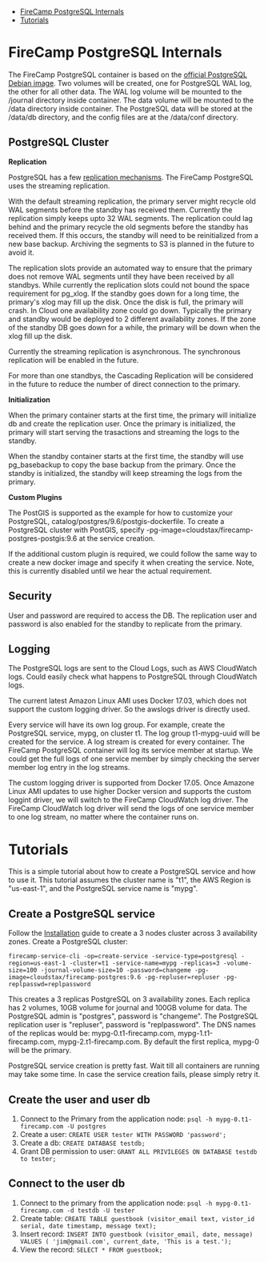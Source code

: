 * [FireCamp PostgreSQL Internals](https://github.com/cloudstax/firecamp/tree/master/catalog/postgres#firecamp-postgresql-internals)
* [Tutorials](https://github.com/cloudstax/firecamp/tree/master/catalog/postgres#tutorials)

# FireCamp PostgreSQL Internals

The FireCamp PostgreSQL container is based on the [official PostgreSQL Debian image](https://hub.docker.com/_/postgres/). Two volumes will be created, one for PostgreSQL WAL log, the other for all other data. The WAL log volume will be mounted to the /journal directory inside container. The data volume will be mounted to the /data directory inside container. The PostgreSQL data will be stored at the /data/db directory, and the config files are at the /data/conf directory.

## PostgreSQL Cluster

**Replication**

PostgreSQL has a few [replication mechanisms](https://www.postgresql.org/docs/current/static/high-availability.html). The FireCamp PostgreSQL uses the streaming replication.

With the default streaming replication, the primary server might recycle old WAL segments before the standby has received them. Currently the replication simply keeps upto 32 WAL segments. The replication could lag behind and the primary recycle the old segments before the standby has received them. If this occurs, the standby will need to be reinitialized from a new base backup. Archiving the segments to S3 is planned in the future to avoid it.

The replication slots provide an automated way to ensure that the primary does not remove WAL segments until they have been received by all standbys. While currently the replication slots could not bound the space requirement for pg_xlog. If the standby goes down for a long time, the primary's xlog may fill up the disk. Once the disk is full, the primary will crash. In Cloud one availability zone could go down. Typically the primary and standby would be deployed to 2 different availability zones. If the zone of the standby DB goes down for a while, the primary will be down when the xlog fill up the disk.

Currently the streaming replication is asynchronous. The synchronous replication will be enabled in the future.

For more than one standbys, the Cascading Replication will be considered in the future to reduce the number of direct connection to the primary.

**Initialization**

When the primary container starts at the first time, the primary will initialize db and create the replication user. Once the primary is initialized, the primary will start serving the trasactions and streaming the logs to the standby.

When the standby container starts at the first time, the standby will use pg_basebackup to copy the base backup from the primary. Once the standby is initialized, the standby will keep streaming the logs from the primary.

**Custom Plugins**

The PostGIS is supported as the example for how to customize your PostgreSQL, catalog/postgres/9.6/postgis-dockerfile. To create a PostgreSQL cluster with PostGIS, specify -pg-image=cloudstax/firecamp-postgres-postgis:9.6 at the service creation.

If the additional custom plugin is required, we could follow the same way to create a new docker image and specify it when creating the service. Note, this is currently disabled until we hear the actual requirement.

## Security

User and password are required to access the DB. The replication user and password is also enabled for the standby to replicate from the primary.

## Logging

The PostgreSQL logs are sent to the Cloud Logs, such as AWS CloudWatch logs. Could easily check what happens to PostgreSQL through CloudWatch logs.

The current latest Amazon Linux AMI uses Docker 17.03, which does not support the custom logging driver. So the awslogs driver is directly used.

Every service will have its own log group. For example, create the PostgreSQL service, mypg, on cluster t1. The log group t1-mypg-uuid will be created for the service. A log stream is created for every container. The FireCamp PostgreSQL container will log its service member at startup. We could get the full logs of one service member by simply checking the server member log entry in the log streams.

The custom logging driver is supported from Docker 17.05. Once Amazone Linux AMI updates to use higher Docker version and supports the custom loggint driver, we will switch to the FireCamp CloudWatch log driver. The FireCamp CloudWatch log driver will send the logs of one service member to one log stream, no matter where the container runs on.


# Tutorials

This is a simple tutorial about how to create a PostgreSQL service and how to use it. This tutorial assumes the cluster name is "t1", the AWS Region is "us-east-1", and the PostgreSQL service name is "mypg".

## Create a PostgreSQL service
Follow the [Installation](https://github.com/cloudstax/firecamp/tree/master/docs/installation) guide to create a 3 nodes cluster across 3 availability zones. Create a PostgreSQL cluster:
```
firecamp-service-cli -op=create-service -service-type=postgresql -region=us-east-1 -cluster=t1 -service-name=mypg -replicas=3 -volume-size=100 -journal-volume-size=10 -password=changeme -pg-image=cloudstax/firecamp-postgres:9.6 -pg-repluser=repluser -pg-replpasswd=replpassword
```

This creates a 3 replicas PostgreSQL on 3 availability zones. Each replica has 2 volumes, 10GB volume for journal and 100GB volume for data. The PostgreSQL admin is "postgres", password is "changeme". The PostgreSQL replication user is "repluser", password is "replpassword". The DNS names of the replicas would be: mypg-0.t1-firecamp.com, mypg-1.t1-firecamp.com, mypg-2.t1-firecamp.com. By default the first replica, mypg-0 will be the primary.

PostgreSQL service creation is pretty fast. Wait till all containers are running may take some time. In case the service creation fails, please simply retry it.

## Create the user and user db
1. Connect to the Primary from the application node: `psql -h mypg-0.t1-firecamp.com -U postgres`
2. Create a user: `CREATE USER tester WITH PASSWORD 'password';`
3. Create a db: `CREATE DATABASE testdb;`
4. Grant DB permission to user: `GRANT ALL PRIVILEGES ON DATABASE testdb to tester;`

## Connect to the user db
1. Connect to the primary from the application node: `psql -h mypg-0.t1-firecamp.com -d testdb -U tester`
2. Create table: `CREATE TABLE guestbook (visitor_email text, vistor_id serial, date timestamp, message text);`
3. Insert record: `INSERT INTO guestbook (visitor_email, date, message) VALUES ( 'jim@gmail.com', current_date, 'This is a test.');`
4. View the record: `SELECT * FROM guestbook;`

